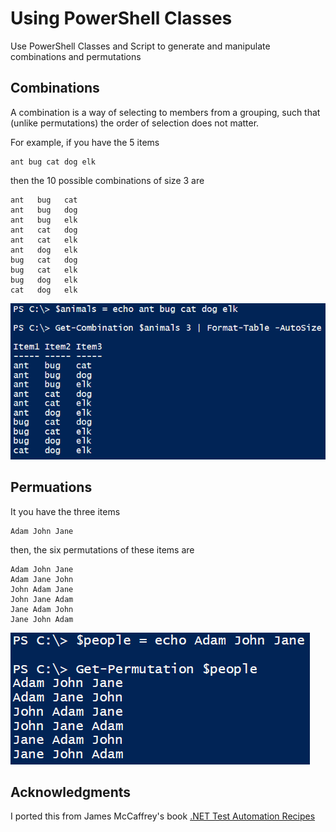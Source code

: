 # Using PowerShell Classes 

Use PowerShell Classes and Script to generate and manipulate combinations and permutations

Combinations
-
A combination is a way of selecting to members from a grouping, such that (unlike permutations) the order of selection does not matter.

For example, if you have the 5 items

	ant bug cat dog elk

then the 10 possible combinations of size 3 are

	ant   bug   cat  
	ant   bug   dog  
	ant   bug   elk  
	ant   cat   dog  
	ant   cat   elk  
	ant   dog   elk  
	bug   cat   dog  
	bug   cat   elk  
	bug   dog   elk  
	cat   dog   elk  

![image](https://raw.githubusercontent.com/dfinke/PowerShellCombinations/master/images/Combinations.png)

Permuations
-
It you have the three items

	Adam John Jane

then, the six permutations of these items are

	Adam John Jane
	Adam Jane John
	John Adam Jane
	John Jane Adam
	Jane Adam John
	Jane John Adam

![image](https://raw.githubusercontent.com/dfinke/PowerShellCombinations/master/images/Permutations.png)

Acknowledgments
-
I ported this from James McCaffrey's book [.NET Test Automation Recipes](http://www.apress.com/9781590596630)

